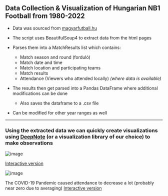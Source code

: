 ## Data Collection & Visualization of Hungarian NB1 Football from 1980-2022

- Data was sourced from [magyarfutball.hu](https://www.magyarfutball.hu/hu/merkozesek)
- The script uses BeautifulSoup4 to extract data from the html pages
- Parses them into a MatchResults list which contains:
  - Match season and round (forduló)
  - Match date and time
  - Match location and participating teams
  - Match results
  - Attendance (Viewers who attended locally) _(where data is available)_
- The results then get parsed into a Pandas DataFrame where additional modifications can be done
  - Also saves the dataframe to a .csv file

- Can be modified for other year ranges as well
---

### Using the extracted data we can quickly create visualizations using [DeepNote](https://deepnote.com/) (or a visualization library of our choice) to make observations

![image](https://github.com/hanubence/foci/assets/32911312/e77682e3-ad86-4f7c-a983-904ec7440b64)

[Interactive version](https://embed.deepnote.com/2b023a1e-30da-4350-99df-8286fc144bcb/8e3b20be8c024ac298f0e44828f6c19a/f087c748893346a3bbf458690da2d4f6?height=507)

![image](https://github.com/hanubence/foci/assets/32911312/d38e8fd7-133f-4429-a697-44abff2a6af3)

The COVID-19 Pandemic caused attendance to decrease a lot (probably near zero due to averaging)
[Interactive version](https://embed.deepnote.com/2b023a1e-30da-4350-99df-8286fc144bcb/8e3b20be8c024ac298f0e44828f6c19a/6d5d574c01564d77bc1f29284fb5a47a?height=550)
